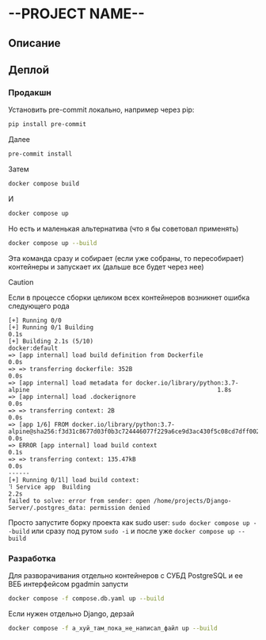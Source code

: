 # --PROJECT NAME--

## Описание

## Деплой

### Продакшн

Установить pre-commit локально, например через pip:

```sh
pip install pre-commit
```

Далее

```sh
pre-commit install
```

Затем

```sh
docker compose build
```

И

```sh
docker compose up
```

Но есть и маленькая альтернатива (что я бы советовал применять)
```sh
docker compose up --build
```

Эта команда сразу и собирает (если уже собраны, то пересобирает) контейнеры и запускает их (дальше все будет через нее)

> [!CAUTION]
> Если в процессе сборки целиком всех контейнеров возникнет ошибка следующего рода
> ```
> [+] Running 0/0
> [+] Running 0/1 Building                                                                                                     0.1s 
> [+] Building 2.1s (5/10)                                                                                           docker:default 
> => [app internal] load build definition from Dockerfile                                                                     0.0s
> => => transferring dockerfile: 352B                                                                                         0.0s
> => [app internal] load metadata for docker.io/library/python:3.7-alpine                                                     1.8s 
> => [app internal] load .dockerignore                                                                                        0.0s
> => => transferring context: 2B                                                                                              0.0s
> => [app 1/6] FROM docker.io/library/python:3.7-alpine@sha256:f3d31c8677d03f0b3c724446077f229a6ce9d3ac430f5c08cd7dff0029204  0.0s
> => ERROR [app internal] load build context                                                                                  0.1s
> => => transferring context: 135.47kB                                                                                        0.0s 
>------
>[+] Running 0/1l] load build context:
> ⠹ Service app  Building                                                                                                     2.2s 
>failed to solve: error from sender: open /home/projects/Django-Server/.postgres_data: permission denied
> ```
> Просто запустите борку проекта как sudo user: `sudo docker compose up --build` 
> или сразу под рутом `sudo -i` и после уже `docker compose up --build`

### Разработка

Для разворачивания отдельно контейнеров с СУБД PostgreSQL и ее ВЕБ интерфейсом pgadmin запусти
```sh
docker compose -f compose.db.yaml up --build
```

Если нужен отдельно Django, дерзай
```sh
docker compose -f а_хуй_там_пока_не_написал_файл up --build
```
